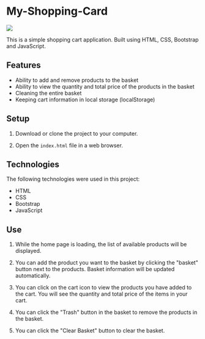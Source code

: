 # My-Shopping-Card
<img src="gif/gif.gif" >


This is a simple shopping cart application. Built using HTML, CSS, Bootstrap and JavaScript.

## Features

- Ability to add and remove products to the basket
- Ability to view the quantity and total price of the products in the basket
- Cleaning the entire basket
- Keeping cart information in local storage (localStorage)

## Setup

1. Download or clone the project to your computer.

2. Open the `index.html` file in a web browser.

## Technologies

The following technologies were used in this project:

- HTML
- CSS
- Bootstrap
- JavaScript

## Use

1. While the home page is loading, the list of available products will be displayed.

2. You can add the product you want to the basket by clicking the "basket" button next to the products. Basket information will be updated automatically.

3. You can click on the cart icon to view the products you have added to the cart. You will see the quantity and total price of the items in your cart.

4. You can click the "Trash" button in the basket to remove the products in the basket.

5. You can click the "Clear Basket" button to clear the basket.